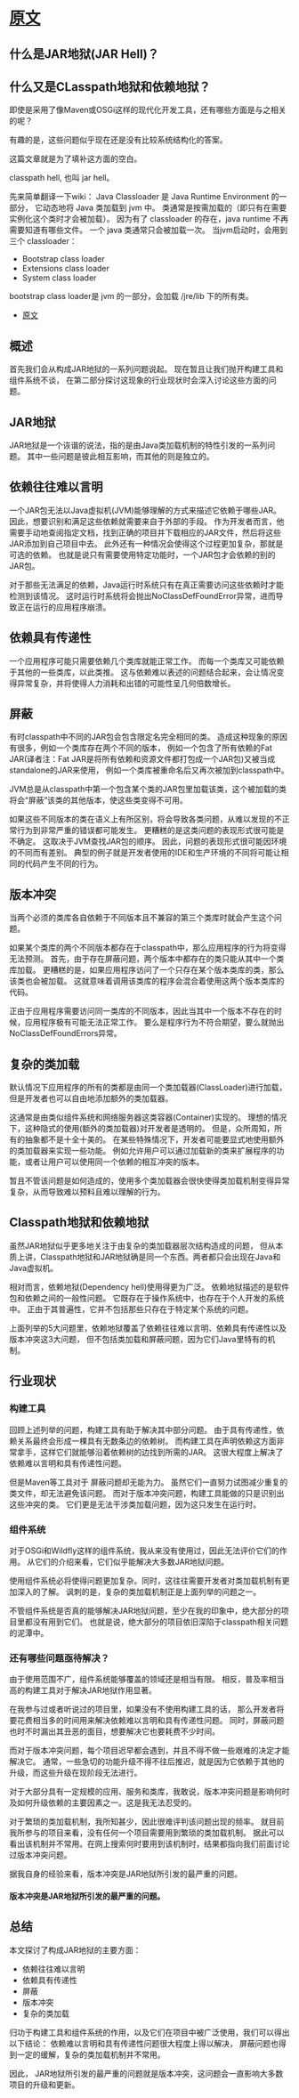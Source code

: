 
# [原文](https://toutiao.io/posts/452124/app_preview)


## 什么是JAR地狱(JAR Hell)？

## 什么又是CLasspath地狱和依赖地狱？ 

即使是采用了像Maven或OSGi这样的现代化开发工具，还有哪些方面是与之相关的呢？
   
有趣的是，这些问题似乎现在还是没有比较系统结构化的答案。

这篇文章就是为了填补这方面的空白。


classpath hell, 也叫 jar hell。

先来简单翻译一下wiki：
Java Classloader 是 Java Runtime Environment 的一部分，
它动态地将 Java 类加载到 jvm 中。
类通常是按需加载的（即只有在需要实例化这个类时才会被加载）。
因为有了 classloader 的存在，java runtime 不再需要知道有哪些文件。
一个 java 类通常只会被加载一次。
当jvm启动时，会用到三个 classloader：

- Bootstrap class loader
- Extensions class loader
- System class loader

bootstrap class loader是 jvm 的一部分，会加载 /jre/lib 下的所有类。
- [原文](http://seanthefish.com/2018/01/11/classloader-classpath-hell/index.html)


## 概述
首先我们会从构成JAR地狱的一系列问题说起。
现在暂且让我们抛开构建工具和组件系统不谈，
在第二部分探讨这现象的行业现状时会深入讨论这些方面的问题。

## JAR地狱
JAR地狱是一个诙谐的说法，指的是由Java类加载机制的特性引发的一系列问题。
其中一些问题是彼此相互影响，而其他的则是独立的。

## 依赖往往难以言明
一个JAR包无法以Java虚拟机(JVM)能够理解的方式来描述它依赖于哪些JAR。
因此，想要识别和满足这些依赖就需要来自于外部的手段。
作为开发者而言，他需要手动地查阅指定文档，找到正确的项目并下载相应的JAR文件，然后将这些JAR添加到自己项目中去。
此外还有一种情况会使得这个过程更加复杂，那就是可选的依赖。
也就是说只有需要使用特定功能时，一个JAR包才会依赖的别的JAR包。

对于那些无法满足的依赖，Java运行时系统只有在真正需要访问这些依赖时才能检测到该情况。
这时运行时系统将会抛出NoClassDefFoundError异常，进而导致正在运行的应用程序崩溃。

## 依赖具有传递性
一个应用程序可能只需要依赖几个类库就能正常工作。
而每一个类库又可能依赖于其他的一些类库，以此类推。
这与依赖难以表述的问题结合起来，会让情况变得异常复杂，并将使得人力消耗和出错的可能性呈几何倍数增长。

## 屏蔽
有时classpath中不同的JAR包会包含限定名完全相同的类。
造成这种现象的原因有很多，例如一个类库存在两个不同的版本，
例如一个包含了所有依赖的Fat JAR(译者注：Fat JAR是将所有依赖和资源文件都打包成一个JAR包)又被当成standalone的JAR来使用，
例如一个类库被重命名后又再次被加到classpath中。

JVM总是从classpath中第一个包含某个类的JAR包里加载该类，这个被加载的类将会“屏蔽”该类的其他版本，使这些类变得不可用。

如果这些不同版本的类在语义上有所区别，将会导致各类问题，从难以发现的不正常行为到非常严重的错误都可能发生。
更糟糕的是这类问题的表现形式很可能是不确定。
这取决于JVM查找JAR包的顺序。
因此，问题的表现形式很可能因环境的不同而有差别。
典型的例子就是开发者使用的IDE和生产环境的不同将可能让相同的代码产生不同的行为。

## 版本冲突
当两个必须的类库各自依赖于不同版本且不兼容的第三个类库时就会产生这个问题。

如果某个类库的两个不同版本都存在于classpath中，那么应用程序的行为将变得无法预测。
首先，由于存在屏蔽问题，两个版本中都存在的类只能从其中一个类库加载。
更糟糕的是，如果应用程序访问了一个只存在某个版本类库的类，那么该类也会被加载。
这就意味着调用该类库的程序会混合着使用这两个版本类库的代码。

正由于应用程序需要访问同一类库的不同版本，因此当其中一个版本不存在的时候，应用程序极有可能无法正常工作。
要么是程序行为不符合期望，要么就抛出NoClassDefFoundErrors异常。

## 复杂的类加载
默认情况下应用程序的所有的类都是由同一个类加载器(ClassLoader)进行加载，但是开发者也可以自由地添加额外的类加载器。

这通常是由类似组件系统和网络服务器这类容器(Container)实现的。
理想的情况下，这种隐式的使用(额外的类加载器)对开发者是透明的。
但是，众所周知，所有的抽象都不是十全十美的。
在某些特殊情况下，开发者可能要显式地使用额外的类加载器来实现一些功能。
例如允许用户可以通过加载新的类来扩展程序的功能，或者让用户可以使用同一个依赖的相互冲突的版本。

暂且不管该问题是如何造成的，使用多个类加载器会很快使得类加载机制变得异常复杂，从而导致难以预料且难以理解的行为。

## Classpath地狱和依赖地狱
虽然JAR地狱似乎更多地关注于由复杂的类加载器层次结构造成的问题，
但从本质上讲，Classpath地狱和JAR地狱确是同一个东西。两者都只会出现在Java和Java虚拟机。

相对而言，依赖地狱(Dependency hell)使用得更为广泛。
依赖地狱描述的是软件包和依赖之间的一般性问题。
它既存在于操作系统中，也存在于个人开发的系统中。
正由于其普遍性，它并不包括那些只存在于特定某个系统的问题。

上面列举的5大问题里，依赖地狱覆盖了依赖往往难以言明、依赖具有传递性以及版本冲突这3大问题，
但不包括类加载和屏蔽问题，因为它们Java里特有的机制。

 
## 行业现状

### 构建工具
回顾上述列举的问题，构建工具有助于解决其中部分问题。
由于具有传递性，依赖关系最终会形成一棵具有无数条边的依赖树。
而构建工具在声明依赖这方面非常拿手，这样它们就能够沿着依赖树的边找到所需的JAR。
这很大程度上解决了依赖难以言明和具有传递性问题。

但是Maven等工具对于 屏蔽问题却无能为力。
虽然它们一直努力试图减少重复的类文件，却无法避免该问题。
而对于版本冲突问题，构建工具能做的只是识别出这些冲突的类。
它们更是无法干涉类加载问题，因为这只发生在运行时。

### 组件系统
对于OSGi和Wildfly这样的组件系统，我从来没有使用过，因此无法评价它们的作用。
从它们的介绍来看，它们似乎能解决大多数JAR地狱问题。

使用组件系统必将使得问题更加复杂。同时，这往往需要开发者对类加载机制有更加深入的了解。
讽刺的是，复杂的类加载机制正是上面列举的问题之一。

不管组件系统是否真的能够解决JAR地狱问题，至少在我的印象中，绝大部分的项目里都没有用到它们。
也就是说，绝大部分的项目依旧深陷于classpath相关问题的泥潭中。

### 还有哪些问题亟待解决？
由于使用范围不广，组件系统能够覆盖的领域还是相当有限。
相反，普及率相当高的构建工具对于解决JAR地狱作用显著。

在我参与过或者听说过的项目里，如果没有不使用构建工具的话，
那么开发者将要花费相当多的时间用来解决依赖难以言明和具有传递性问题。
同时，屏蔽问题也时不时漏出其丑恶的面目，想要解决它也要耗费不少时间。

而对于版本冲突问题，每个项目迟早都会遇到，并且不得不做一些艰难的决定才能解决它。
通常，一些急切的功能升级不得不往后推迟，就是因为它依赖于其他的升级，而这些升级在现阶段无法进行。

对于大部分具有一定规模的应用、服务和类库，我敢说，版本冲突问题是影响何时及如何升级依赖的主要因素之一。这是我无法忍受的。

对于繁琐的类加载机制，我所知甚少，因此很难评判该问题出现的频率。
就目前我所参与的项目来看，没有任何一个项目需要用到繁琐的类加载机制。
据此可以看出该机制并不常用。在网上搜索何时要用到该机制时，结果都指向我们前面讨论过版本冲突问题。

据我自身的经验来看，版本冲突是JAR地狱所引发的最严重的问题。

#### 版本冲突是JAR地狱所引发的最严重的问题。

## 总结
本文探讨了构成JAR地狱的主要方面：

- 依赖往往难以言明
- 依赖具有传递性
- 屏蔽
- 版本冲突
- 复杂的类加载

归功于构建工具和组件系统的作用，以及它们在项目中被广泛使用，我们可以得出以下结论：
依赖难以言明和具有传递性问题很大程度上得以解决，
屏蔽问题也得到一定的缓解，复杂的类加载机制并不常用。

因此， JAR地狱所引发的最严重的问题就是版本冲突，这问题会一直影响大多数项目的升级和更新。










